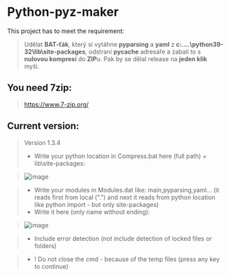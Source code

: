 # Python-pyz-maker
This project has to meet the requirement:

> Udělat **BAT-ťák**, který si vytáhne **pyparsing** a **yaml** z **c:\....\python39-32\lib\site-packages**, odstraní **__pycache__** adresáře 
> a zabalí to s **nulovou kompresí** do **ZIP**u. Pak by se dělal release na **jeden klik** myší.

## You need 7zip:
> https://www.7-zip.org/

## Current version:
> Version 1.3.4
> - Write your python location in Compress.bat here (full path) + lib\site-packages:

> ![image](https://user-images.githubusercontent.com/76277379/131219524-5d61b626-9957-42ae-a6bd-93158666f9ba.png)

> - Write your modules in Modules.dat like: main,pyparsing,yaml... (it reads first from local (".") and next it reads from python location like python import - but only site-packages) 
> - Write it here (only name without ending):

>![image](https://user-images.githubusercontent.com/76277379/130512197-588ec372-9a03-45f7-85ea-5ed52d6c748b.png)

> - Include error detection (not include detection of locked files or folders)

> - ! Do not close the cmd - because of the temp files (press any key to continue)
